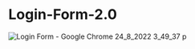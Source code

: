 # Login-Form-2.0

![Login Form - Google Chrome 24_8_2022 3_49_37 p](https://user-images.githubusercontent.com/66681577/186511431-508401d7-b58c-4bce-ad01-d3b9d9f9e129.gif)
